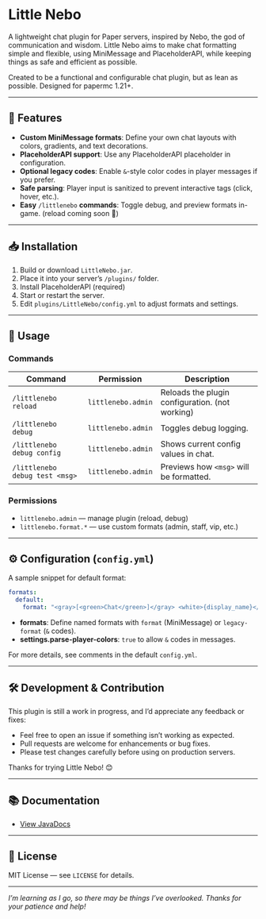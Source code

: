 # Little Nebo

A lightweight chat plugin for Paper servers, inspired by Nebo, the god of communication and wisdom. Little Nebo aims to make chat formatting simple and flexible, using MiniMessage and PlaceholderAPI, while keeping things as safe and efficient as possible.

Created to be a functional and configurable chat plugin, but as lean as possible. Designed for papermc 1.21+.

---

## 🌟 Features

- **Custom MiniMessage formats**: Define your own chat layouts with colors, gradients, and text decorations.
- **PlaceholderAPI support**: Use any PlaceholderAPI placeholder in configuration.
- **Optional legacy codes**: Enable `&`-style color codes in player messages if you prefer.
- **Safe parsing**: Player input is sanitized to prevent interactive tags (click, hover, etc.).
- **Easy** `/littlenebo` **commands**: Toggle debug, and preview formats in-game. (reload coming soon 🙏)

---

## 📥 Installation

1. Build or download `LittleNebo.jar`.
2. Place it into your server’s `/plugins/` folder.
3. Install PlaceholderAPI (required)
4. Start or restart the server.
5. Edit `plugins/LittleNebo/config.yml` to adjust formats and settings.

---

## 📖 Usage

### Commands

| Command                        | Permission         | Description                                     |
| ------------------------------ | ------------------ | ----------------------------------------------- |
| `/littlenebo reload`           | `littlenebo.admin` | Reloads the plugin configuration. (not working) |
| `/littlenebo debug`            | `littlenebo.admin` | Toggles debug logging.                          |
| `/littlenebo debug config`     | `littlenebo.admin` | Shows current config values in chat.            |
| `/littlenebo debug test <msg>` | `littlenebo.admin` | Previews how `<msg>` will be formatted.         |

### Permissions

- `littlenebo.admin` — manage plugin (reload, debug)
- `littlenebo.format.*` — use custom formats (admin, staff, vip, etc.)

---

## ⚙️ Configuration (`config.yml`)

A sample snippet for default format:

```yaml
formats:
  default:
    format: "<gray>[<green>Chat</green>]</gray> <white>{display_name}</white><gray>: </gray><white>{message}</white>"
```

- **formats**: Define named formats with `format` (MiniMessage) or `legacy-format` (`&` codes).
- **settings.parse-player-colors**: `true` to allow `&` codes in messages.

For more details, see comments in the default `config.yml`.

---

## 🛠 Development & Contribution

This plugin is still a work in progress, and I’d appreciate any feedback or fixes:

- Feel free to open an issue if something isn’t working as expected.
- Pull requests are welcome for enhancements or bug fixes.
- Please test changes carefully before using on production servers.

Thanks for trying Little Nebo! 😊

---
## 📚 Documentation

- [View JavaDocs](https://cutelilreno.github.io/LittleNebo/)

---
## 📜 License

MIT License — see `LICENSE` for details.

---

*I’m learning as I go, so there may be things I’ve overlooked. Thanks for your patience and help!*

